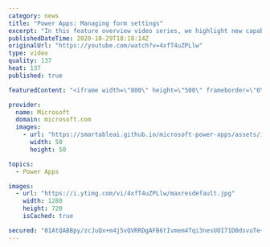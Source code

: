 ```yaml
---
category: news
title: "Power Apps: Managing form settings"
excerpt: "In this feature overview video series, we highlight new capabilities included in the latest update to Microsoft Power Apps.  Improvements to Microsoft Power Apps for managing form settings and events allow users to set various features on a form in the new modern designer.   Get the most out of Power"
publishedDateTime: 2020-10-29T18:18:14Z
originalUrl: "https://youtube.com/watch?v=4xfT4uZPLlw"
type: video
quality: 137
heat: 137
published: true

featuredContent: "<iframe width=\"800\" height=\"500\" frameborder=\"0\" src=\"https://www.youtube.com/embed/4xfT4uZPLlw\" allow=\"accelerometer; autoplay; encrypted-media; gyroscope; picture-in-picture\" allowfullscreen></iframe>"

provider:
  name: Microsoft
  domain: microsoft.com
  images:
    - url: "https://smartableai.github.io/microsoft-power-apps/assets/images/organizations/microsoft.com-50x50.jpg"
      width: 50
      height: 50

topics:
  - Power Apps

images:
  - url: "https://i.ytimg.com/vi/4xfT4uZPLlw/maxresdefault.jpg"
    width: 1280
    height: 720
    isCached: true

secured: "01AtQABBpy/zcJuQx+m4j5vQVRRDgAFB6tIvmem4Tqi3nesUOI71D0dsvuTe+DR+JpJwEypPgPSp5FrtwHwRYeqtnGqHfZcoGBjNiLAnTwQIBKJi2mypPe0M40w73JWp4zz+r0AymimVb1TnWTEBCkJd0uuC6j3DScmoj30gvbUW44nqenfFiVqagbNS/guPX+0WgXicqFJKoTbkMUYvwR7tk+V+mDIkN3vgcvHSS3elz3chDQQWlAgXdJfDljw2ag9y4cFXDn6g9Snq7dB3IK1HJvNBkNw+PfCe5Z2x/gsOK+8n5N6INNg/kstbP9Qo2zdEbZ106ldv4m+YVYFSCZCfwSIbmLvUg20OhXSG2uYDjgvaTeO9H2CXS+pH2S2XY5kWoQOJLvWP4VHLQHy8U6/lKIs4Ggu87tPTI7rws/q+Jf0TkjIgX6koFPOuL+0C;eXChAxDFbVw1gGAPL2+0OA=="
---
```


